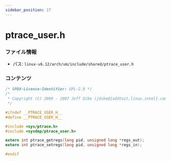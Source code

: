 ```yaml
---
sidebar_position: 17
---
```

# ptrace_user.h

### ファイル情報

- パス: `linux-v6.12/arch/um/include/shared/ptrace_user.h`

### コンテンツ

```h
/* SPDX-License-Identifier: GPL-2.0 */
/* 
 * Copyright (C) 2000 - 2007 Jeff Dike (jdike@{addtoit,linux.intel}.com)
 */

#ifndef __PTRACE_USER_H__
#define __PTRACE_USER_H__

#include <sys/ptrace.h>
#include <sysdep/ptrace_user.h>

extern int ptrace_getregs(long pid, unsigned long *regs_out);
extern int ptrace_setregs(long pid, unsigned long *regs_in);

#endif

```
